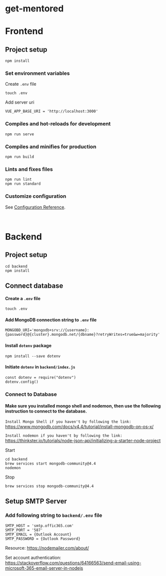 # get-mentored

# Frontend

## Project setup
```
npm install
```

### Set environment variables

Create `.env` file 
```
touch .env
```

Add server uri
```
VUE_APP_BASE_URI = 'http://localhost:3000'
```

### Compiles and hot-reloads for development
```
npm run serve
```

### Compiles and minifies for production
```
npm run build
```

### Lints and fixes files
```
npm run lint
npm run standard
```
### Customize configuration
See [Configuration Reference](https://cli.vuejs.org/config/).


<br/>

# Backend

## Project setup
```
cd backend
npm install
```

## Connect database  

#### Create a `.env` file
```
touch .env
```

#### Add MongoDB connection string to `.env` file
```
MONGOBD_URI='mongodb+srv://{username}:{password}@{cluster}.mongodb.net/{dbname}?retryWrites=true&w=majority'
```

#### Install `dotenv` package
```
npm install --save dotenv
```

#### Initiate `dotenv` in `backend/index.js`
```
const dotenv = require("dotenv")
dotenv.config()
```

### Connect to Database
#### Make sure you installed mongo shell and nodemon, then use the following instruction to connect to the database.

`Install Mongo Shell if you haven't by following the link:`
https://www.mongodb.com/docs/v4.4/tutorial/install-mongodb-on-os-x/

`Install nodemon if you haven't by following the link:`
https://thinkster.io/tutorials/node-json-api/initializing-a-starter-node-project

Start
```
cd backend
brew services start mongodb-community@4.4
nodemon     
```
Stop
```
brew services stop mongodb-community@4.4
```
## Setup SMTP Server  

### Add following string to `backend/.env` file
```
SMTP_HOST = 'smtp.offic365.com'
SMTP_PORT = '587'
SMTP_EMAIL = {Outlook Account}
SMTP_PASSWORD = {Outlook Password}
```
Resource: https://nodemailer.com/about/

Set account authentication: https://stackoverflow.com/questions/64166563/send-email-using-microsoft-365-email-server-in-nodejs
